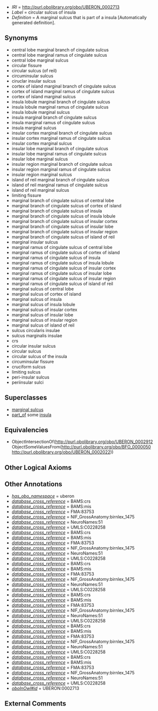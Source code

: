  * *IRI* = http://purl.obolibrary.org/obo/UBERON_0002713
 * *Label* = circular sulcus of insula
 * *Definition* = A marginal sulcus that is part of a insula [Automatically generated definition].

## Synonyms

 * central lobe marginal branch of cingulate sulcus
 * central lobe marginal ramus of cingulate sulcus
 * central lobe marginal sulcus
 * circular fissure
 * circular sulcus (of reil)
 * circuminsular sulcus
 * ciruclar insular sulcus
 * cortex of island marginal branch of cingulate sulcus
 * cortex of island marginal ramus of cingulate sulcus
 * cortex of island marginal sulcus
 * insula lobule marginal branch of cingulate sulcus
 * insula lobule marginal ramus of cingulate sulcus
 * insula lobule marginal sulcus
 * insula marginal branch of cingulate sulcus
 * insula marginal ramus of cingulate sulcus
 * insula marginal sulcus
 * insular cortex marginal branch of cingulate sulcus
 * insular cortex marginal ramus of cingulate sulcus
 * insular cortex marginal sulcus
 * insular lobe marginal branch of cingulate sulcus
 * insular lobe marginal ramus of cingulate sulcus
 * insular lobe marginal sulcus
 * insular region marginal branch of cingulate sulcus
 * insular region marginal ramus of cingulate sulcus
 * insular region marginal sulcus
 * island of reil marginal branch of cingulate sulcus
 * island of reil marginal ramus of cingulate sulcus
 * island of reil marginal sulcus
 * limiting fissure
 * marginal branch of cingulate sulcus of central lobe
 * marginal branch of cingulate sulcus of cortex of island
 * marginal branch of cingulate sulcus of insula
 * marginal branch of cingulate sulcus of insula lobule
 * marginal branch of cingulate sulcus of insular cortex
 * marginal branch of cingulate sulcus of insular lobe
 * marginal branch of cingulate sulcus of insular region
 * marginal branch of cingulate sulcus of island of reil
 * marginal insular sulcus
 * marginal ramus of cingulate sulcus of central lobe
 * marginal ramus of cingulate sulcus of cortex of island
 * marginal ramus of cingulate sulcus of insula
 * marginal ramus of cingulate sulcus of insula lobule
 * marginal ramus of cingulate sulcus of insular cortex
 * marginal ramus of cingulate sulcus of insular lobe
 * marginal ramus of cingulate sulcus of insular region
 * marginal ramus of cingulate sulcus of island of reil
 * marginal sulcus of central lobe
 * marginal sulcus of cortex of island
 * marginal sulcus of insula
 * marginal sulcus of insula lobule
 * marginal sulcus of insular cortex
 * marginal sulcus of insular lobe
 * marginal sulcus of insular region
 * marginal sulcus of island of reil
 * sulcus circularis insulae
 * sulcus marginalis insulae
 * crs
 * circular insular sulcus
 * circular sulcus
 * circular sulcus of the insula
 * circuminsular fissure
 * cruciform sulcus
 * limiting sulcus
 * peri-insular sulcus
 * periinsular sulci

## Superclasses

 * [marginal sulcus](../../UBERON/12/UBERON_0002912.md)
 * [part_of](../../BFO/50/BFO_0000050.md) some [insula](../../UBERON/22/UBERON_0002022.md)

## Equivalencies

 * ObjectIntersectionOf(<http://purl.obolibrary.org/obo/UBERON_0002912> ObjectSomeValuesFrom(<http://purl.obolibrary.org/obo/BFO_0000050> <http://purl.obolibrary.org/obo/UBERON_0002022>))

## Other Logical Axioms


## Other Annotations

 * *[has_obo_namespace](../../ce/oboInOwl#hasOBONamespace.md)* = uberon
 * *[database_cross_reference](../../ef/oboInOwl#hasDbXref.md)* = BAMS:crs
 * *[database_cross_reference](../../ef/oboInOwl#hasDbXref.md)* = BAMS:mis
 * *[database_cross_reference](../../ef/oboInOwl#hasDbXref.md)* = FMA:83753
 * *[database_cross_reference](../../ef/oboInOwl#hasDbXref.md)* = NIF_GrossAnatomy:birnlex_1475
 * *[database_cross_reference](../../ef/oboInOwl#hasDbXref.md)* = NeuroNames:51
 * *[database_cross_reference](../../ef/oboInOwl#hasDbXref.md)* = UMLS:C0228258
 * *[database_cross_reference](../../ef/oboInOwl#hasDbXref.md)* = BAMS:crs
 * *[database_cross_reference](../../ef/oboInOwl#hasDbXref.md)* = BAMS:mis
 * *[database_cross_reference](../../ef/oboInOwl#hasDbXref.md)* = FMA:83753
 * *[database_cross_reference](../../ef/oboInOwl#hasDbXref.md)* = NIF_GrossAnatomy:birnlex_1475
 * *[database_cross_reference](../../ef/oboInOwl#hasDbXref.md)* = NeuroNames:51
 * *[database_cross_reference](../../ef/oboInOwl#hasDbXref.md)* = UMLS:C0228258
 * *[database_cross_reference](../../ef/oboInOwl#hasDbXref.md)* = BAMS:crs
 * *[database_cross_reference](../../ef/oboInOwl#hasDbXref.md)* = BAMS:mis
 * *[database_cross_reference](../../ef/oboInOwl#hasDbXref.md)* = FMA:83753
 * *[database_cross_reference](../../ef/oboInOwl#hasDbXref.md)* = NIF_GrossAnatomy:birnlex_1475
 * *[database_cross_reference](../../ef/oboInOwl#hasDbXref.md)* = NeuroNames:51
 * *[database_cross_reference](../../ef/oboInOwl#hasDbXref.md)* = UMLS:C0228258
 * *[database_cross_reference](../../ef/oboInOwl#hasDbXref.md)* = BAMS:crs
 * *[database_cross_reference](../../ef/oboInOwl#hasDbXref.md)* = BAMS:mis
 * *[database_cross_reference](../../ef/oboInOwl#hasDbXref.md)* = FMA:83753
 * *[database_cross_reference](../../ef/oboInOwl#hasDbXref.md)* = NIF_GrossAnatomy:birnlex_1475
 * *[database_cross_reference](../../ef/oboInOwl#hasDbXref.md)* = NeuroNames:51
 * *[database_cross_reference](../../ef/oboInOwl#hasDbXref.md)* = UMLS:C0228258
 * *[database_cross_reference](../../ef/oboInOwl#hasDbXref.md)* = BAMS:crs
 * *[database_cross_reference](../../ef/oboInOwl#hasDbXref.md)* = BAMS:mis
 * *[database_cross_reference](../../ef/oboInOwl#hasDbXref.md)* = FMA:83753
 * *[database_cross_reference](../../ef/oboInOwl#hasDbXref.md)* = NIF_GrossAnatomy:birnlex_1475
 * *[database_cross_reference](../../ef/oboInOwl#hasDbXref.md)* = NeuroNames:51
 * *[database_cross_reference](../../ef/oboInOwl#hasDbXref.md)* = UMLS:C0228258
 * *[database_cross_reference](../../ef/oboInOwl#hasDbXref.md)* = BAMS:crs
 * *[database_cross_reference](../../ef/oboInOwl#hasDbXref.md)* = BAMS:mis
 * *[database_cross_reference](../../ef/oboInOwl#hasDbXref.md)* = FMA:83753
 * *[database_cross_reference](../../ef/oboInOwl#hasDbXref.md)* = NIF_GrossAnatomy:birnlex_1475
 * *[database_cross_reference](../../ef/oboInOwl#hasDbXref.md)* = NeuroNames:51
 * *[database_cross_reference](../../ef/oboInOwl#hasDbXref.md)* = UMLS:C0228258
 * *[oboInOwl#id](../../id/oboInOwl#id.md)* = UBERON:0002713

## External Comments

